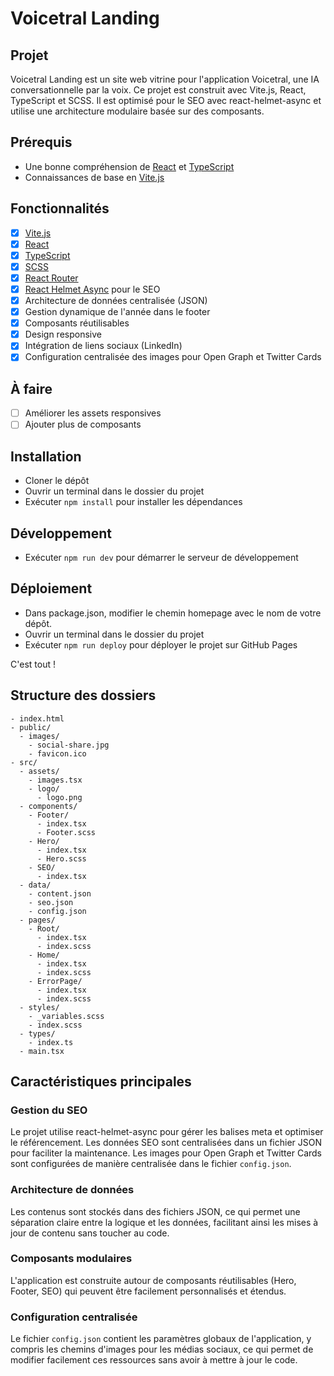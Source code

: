 # Voicetral Landing

## Projet

Voicetral Landing est un site web vitrine pour l'application Voicetral, une IA conversationnelle par la voix. Ce projet est construit avec Vite.js, React, TypeScript et SCSS. Il est optimisé pour le SEO avec react-helmet-async et utilise une architecture modulaire basée sur des composants.

## Prérequis

- Une bonne compréhension de [React](https://react.dev/) et [TypeScript](https://www.typescriptlang.org/)
- Connaissances de base en [Vite.js](https://vitejs.dev/)

## Fonctionnalités

- [x] [Vite.js](https://vitejs.dev/)
- [x] [React](https://react.dev/)
- [x] [TypeScript](https://www.typescriptlang.org/)
- [x] [SCSS](https://sass-lang.com/)
- [x] [React Router](https://reactrouter.com/)
- [x] [React Helmet Async](https://github.com/staylor/react-helmet-async) pour le SEO
- [x] Architecture de données centralisée (JSON)
- [x] Gestion dynamique de l'année dans le footer
- [x] Composants réutilisables
- [x] Design responsive
- [x] Intégration de liens sociaux (LinkedIn)
- [x] Configuration centralisée des images pour Open Graph et Twitter Cards

## À faire

- [ ] Améliorer les assets responsives
- [ ] Ajouter plus de composants

## Installation

- Cloner le dépôt
- Ouvrir un terminal dans le dossier du projet
- Exécuter `npm install` pour installer les dépendances

## Développement

- Exécuter `npm run dev` pour démarrer le serveur de développement

## Déploiement

- Dans package.json, modifier le chemin homepage avec le nom de votre dépôt.
- Ouvrir un terminal dans le dossier du projet
- Exécuter `npm run deploy` pour déployer le projet sur GitHub Pages

C'est tout !

## Structure des dossiers

```
- index.html
- public/
  - images/
    - social-share.jpg
    - favicon.ico
- src/
  - assets/
    - images.tsx
    - logo/
      - logo.png
  - components/
    - Footer/
      - index.tsx
      - Footer.scss
    - Hero/
      - index.tsx
      - Hero.scss
    - SEO/
      - index.tsx
  - data/
    - content.json
    - seo.json
    - config.json
  - pages/
    - Root/
      - index.tsx
      - index.scss
    - Home/
      - index.tsx
      - index.scss
    - ErrorPage/
      - index.tsx
      - index.scss
  - styles/
    - _variables.scss
    - index.scss
  - types/
    - index.ts
  - main.tsx
```

## Caractéristiques principales

### Gestion du SEO

Le projet utilise react-helmet-async pour gérer les balises meta et optimiser le référencement. Les données SEO sont centralisées dans un fichier JSON pour faciliter la maintenance. Les images pour Open Graph et Twitter Cards sont configurées de manière centralisée dans le fichier `config.json`.

### Architecture de données

Les contenus sont stockés dans des fichiers JSON, ce qui permet une séparation claire entre la logique et les données, facilitant ainsi les mises à jour de contenu sans toucher au code.

### Composants modulaires

L'application est construite autour de composants réutilisables (Hero, Footer, SEO) qui peuvent être facilement personnalisés et étendus.

### Configuration centralisée

Le fichier `config.json` contient les paramètres globaux de l'application, y compris les chemins d'images pour les médias sociaux, ce qui permet de modifier facilement ces ressources sans avoir à mettre à jour le code.
